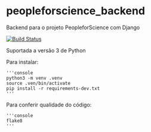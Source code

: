 # peopleforscience_backend
Backend para o projeto PeopleforScience com Django

[![Build Status](https://travis-ci.com/saulobicalho/peopleforscience_backend.svg?token=z3opgsT6hqeJiZwpkwG3&branch=master)](https://travis-ci.com/saulobicalho/peopleforscience_backend)

Suportada a versão 3 de Python

Para instalar:

    '''console
    python3 -m venv .venv
    source .ven/bin/activate
    pip install -r requirements-dev.txt
    '''

Para conferir qualidade do código:

    '''console
    flake8
    '''